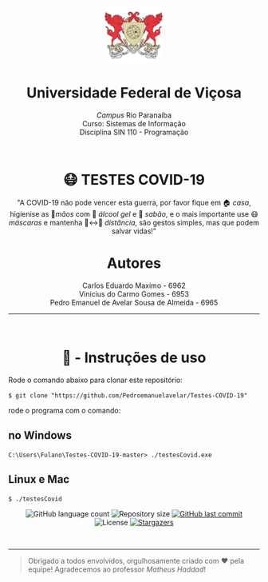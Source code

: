 <p align= center>
<img src = "Brasão_oficial_da_Universidade_Federal_de_Viçosa.gif" width= 120px heigth= 120px>
<h1 align=center>Universidade Federal de Viçosa</h1>
<p align=center><i>Campus</i> Rio Paranaíba<br> Curso: Sistemas de Informação <br> Disciplina SIN 110 - Programação
</p>
</p>
<br>

<h1 align=center> 😷 TESTES COVID-19<br></h1>

<p align=center>"A COVID-19 não pode vencer esta guerra, por favor fique em 🏠 <em>casa</em>, higienise as 🤲<em>mãos</em> com 🧴 <em>álcool gel</em> e 🧼 <em>sabão</em>, e o mais importante use 😷 <em>máscaras</em> e mantenha 🧍↔️🧍 <em>distância</em>, são gestos simples, mas que podem salvar vidas!"</p>

<p>
<h1 align=center>Autores</h1>

<p align= center>
   Carlos Eduardo Maximo - 6962<br> Vinicius do Carmo Gomes - 6953 <br> Pedro Emanuel de Avelar Sousa de Almeida - 6965
</p>
</p>
<hr> <br>


<h1 align=center>🧰 - Instruções de uso</h1>

<p align=justify>
  Rode o comando abaixo para clonar este repositório:
</p>

```
$ git clone "https://github.com/Pedroemanuelavelar/Testes-COVID-19"
```
<p align=justify>
  rode o programa com o comando:
</p>

<h2>no Windows</h2>

```
C:\Users\Fulano\Testes-COVID-19-master> ./testesCovid.exe
```

<h2>Linux e Mac</h2>

```
$ ./testesCovid
```


<p align="center">
  <img alt="GitHub language count" src="https://img.shields.io/github/languages/count/Pedroemanuelavelar/Testes-COVID-19?color=%2304D361">

  <img alt="Repository size" src="https://img.shields.io/github/repo-size/Pedroemanuelavelar/Testes-COVID-19">

  <a href="https://github.com/Pedroemanuelavelar/Kit-de-ferramentas/commits/master">
    <img alt="GitHub last commit" src="https://img.shields.io/github/last-commit/Pedroemanuelavelar/Testes-COVID-19">
  </a>

  <img alt="License" src="https://img.shields.io/badge/license-MIT-brightgreen">
   <a href="https://github.com/Pedroemanuelavelar/Testes-COVID-19/stargazers">
    <img alt="Stargazers" src="https://img.shields.io/github/stars/Pedroemanuelavelar/Testes-COVID-19?style=social">
  </a>
</p>
<br/>
<hr>
<blockquote>
  Obrigado a todos envolvidos, orgulhosamente criado com ❤️ pela equipe! Agradecemos ao professor <em>Matheus Haddad</em>!
</blockquote>




 
 
